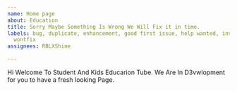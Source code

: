 ```yaml
---
name: Home page
about: Education
title: Sorry Maybe Something Is Wrong We Will Fix it in time.
labels: bug, duplicate, enhancement, good first issue, help wanted, invalid, question,
  wontfix
assignees: RBLXShine

---
```


Hi Welcome To Student And Kids Educarion Tube. We Are In D3vwlopment for you to have a fresh looking Page.
